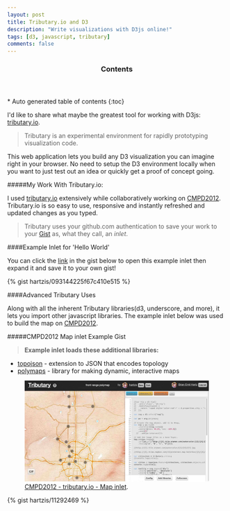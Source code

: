 ```yaml
---
layout: post
title: Tributary.io and D3
description: "Write visualizations with D3js online!"
tags: [d3, javascript, tributary]
comments: false
---
```


<section id="table-of-contents" class="toc">
  <header>
    <h3>Contents</h3>
  </header>
<div id="drawer" markdown="1">
*  Auto generated table of contents
{:toc}
</div>
</section><!-- /#table-of-contents -->

I'd like to share what maybe the greatest tool for working with D3js: [tributary.io](http://www.trubutary.io).

> Tributary is an experimental environment for rapidly prototyping visualization code.

This web application lets you build any D3 visualization you can imagine right in your browser. No need to setup the D3 environment locally when you want to just test out an idea or quickly get a proof of concept going.

#####My Work With Tributary.io:

I used [tributary.io](http://www.trubutary.io) extensively while collaboratively working on [CMPD2012](http://CMPD2012.herokuapp.com). Tributary.io is so easy to use, responsive and instantly refreshed and updated changes as you typed.

> Tributary uses your github.com authentication to save your work to your [Gist](http://gist.github.com) as, what they call, an *inlet*.

####Example Inlet for 'Hello World'

You can click the [link](http://tributary.io/inlet/093144225f67c410e515) in the gist below to open this example inlet then expand it and save it to your own gist!

{% gist hartzis/093144225f67c410e515 %}

####Advanced Tributary Uses

Along with all the inherent Tributary libraries(d3, underscore, and more), it lets you import other javascript libraries. The example inlet below was used to build the map on [CMPD2012](http://CMPD2012.herokuapp.com).

#####CMPD2012 Map inlet Example Gist

>**Example inlet loads these additional libraries:**

* [topojson](https://github.com/mbostock/topojson) - extension to JSON that encodes topology
* [polymaps](http://polymaps.org/) - library for making dynamic, interactive maps

<figure>
  <a href="/images/cmpd2012-tributary-map.jpg"><img src="/images/cmpd2012-tributary-map.jpg"></a>
  <figcaption><a href="http://tributary.io/inlet/11292469" title="CMPD2012 - tributary.io - Map inlet">CMPD2012 - tributary.io - Map inlet</a>.</figcaption>
</figure>

{% gist hartzis/11292469 %}
